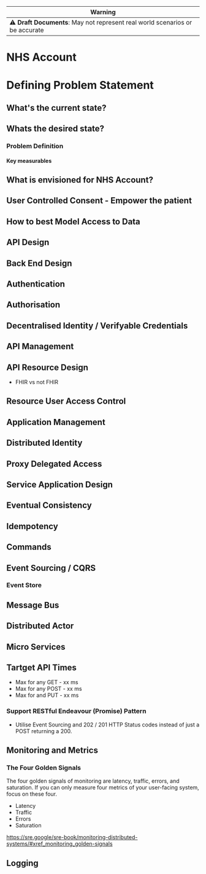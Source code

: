 |**Warning**|
|--| 
|⚠️ **Draft Documents**: May not represent real world scenarios or be accurate|


# NHS Account

# Defining Problem Statement

## What's the current state?

## Whats the desired state?

### Problem Definition

#### Key measurables

## What is envisioned for NHS Account?



## User Controlled Consent - Empower the patient

## How to best Model Access to Data 

## API Design

## Back End Design

## Authentication

## Authorisation

## Decentralised Identity / Verifyable Credentials

## API Management

## API Resource Design
- FHIR vs not FHIR

## Resource User Access Control

## Application Management

## Distributed Identity

## Proxy Delegated Access

## Service Application Design

## Eventual Consistency

## Idempotency

## Commands

## Event Sourcing / CQRS

### Event Store

## Message Bus

## Distributed Actor

## Micro Services

## Tartget API Times
- Max for any GET - xx ms
- Max for any POST - xx ms
- Max for and PUT - xx ms

### Support RESTful Endeavour (Promise) Pattern
- Utilise Event Sourcing and 202 / 201 HTTP Status codes instead of just a POST returning a 200.

## Monitoring and Metrics

### The Four Golden Signals
The four golden signals of monitoring are latency, traffic, errors, and saturation. If you can only measure four metrics of your user-facing system, focus on these four.

- Latency
- Traffic
- Errors
- Saturation

https://sre.google/sre-book/monitoring-distributed-systems/#xref_monitoring_golden-signals

## Logging 